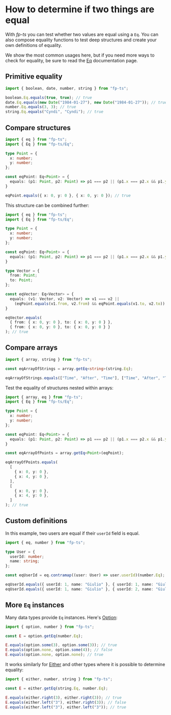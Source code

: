 # How to determine if two things are equal

With _fp-ts_ you can test whether two values are equal using a `Eq`. You can also compose equality functions to test deep structures and create your own definitions of equality.

We show the most common usages here, but if you need more ways to check for equality, be sure to read the [Eq](https://gcanti.github.io/fp-ts/modules/Eq.ts) documentation page.

## Primitive equality

```ts
import { boolean, date, number, string } from "fp-ts";

boolean.Eq.equals(true, true); // true
date.Eq.equals(new Date("1984-01-27"), new Date("1984-01-27")); // true
number.Eq.equals(3, 3); // true
string.Eq.equals("Cyndi", "Cyndi"); // true
```

## Compare structures

```ts
import { eq } from "fp-ts";
import { Eq } from "fp-ts/Eq";

type Point = {
  x: number;
  y: number;
};

const eqPoint: Eq<Point> = {
  equals: (p1: Point, p2: Point) => p1 === p2 || (p1.x === p2.x && p1.y === p2.y)
}

eqPoint.equals({ x: 0, y: 0 }, { x: 0, y: 0 }); // true
```

This structure can be combined further:

```ts
import { eq } from "fp-ts";
import { Eq } from "fp-ts/Eq";

type Point = {
  x: number;
  y: number;
};

const eqPoint: Eq<Point> = {
  equals: (p1: Point, p2: Point) => p1 === p2 || (p1.x === p2.x && p1.y === p2.y)
}

type Vector = {
  from: Point;
  to: Point;
};

const eqVector: Eq<Vector> = {
  equals: (v1: Vector, v2: Vector) => v1 === v2 ||
    (eqPoint.equals(v1.from, v2.from) && eqPoint.equals(v1.to, v2.to))
}

eqVector.equals(
  { from: { x: 0, y: 0 }, to: { x: 0, y: 0 } },
  { from: { x: 0, y: 0 }, to: { x: 0, y: 0 } }
); // true
```

## Compare arrays

```ts
import { array, string } from "fp-ts";

const eqArrayOfStrings = array.getEq<string>(string.Eq);

eqArrayOfStrings.equals(["Time", "After", "Time"], ["Time", "After", "Time"]); // true
```

Test the equality of structures nested within arrays:

```ts
import { array, eq } from "fp-ts";
import { Eq } from "fp-ts/Eq";

type Point = {
  x: number;
  y: number;
};

const eqPoint: Eq<Point> = {
  equals: (p1: Point, p2: Point) => p1 === p2 || (p1.x === p2.x && p1.y === p2.y)
}

const eqArrayOfPoints = array.getEq<Point>(eqPoint);

eqArrayOfPoints.equals(
  [
    { x: 0, y: 0 },
    { x: 4, y: 0 },
  ],
  [
    { x: 0, y: 0 },
    { x: 4, y: 0 },
  ]
); // true
```

## Custom definitions

In this example, two users are equal if their `userId` field is equal.

```ts
import { eq, number } from "fp-ts";

type User = {
  userId: number;
  name: string;
};

const eqUserId = eq.contramap((user: User) => user.userId)(number.Eq);

eqUserId.equals({ userId: 1, name: "Giulio" }, { userId: 1, name: "Giulio Canti" }); // true
eqUserId.equals({ userId: 1, name: "Giulio" }, { userId: 2, name: "Giulio" }); // false
```

## More `Eq` instances

Many data types provide `Eq` instances. Here's [Option](https://gcanti.github.io/fp-ts/modules/Option.ts):

```ts
import { option, number } from "fp-ts";

const E = option.getEq(number.Eq);

E.equals(option.some(3), option.some(3)); // true
E.equals(option.none, option.some(4)); // false
E.equals(option.none, option.none); // true
```

It works similarly for [Either](https://gcanti.github.io/fp-ts/modules/Either.ts) and other types where it is possible to determine equality:

```ts
import { either, number, string } from "fp-ts";

const E = either.getEq(string.Eq, number.Eq);

E.equals(either.right(3), either.right(3)); // true
E.equals(either.left("3"), either.right(3)); // false
E.equals(either.left("3"), either.left("3")); // true
```
